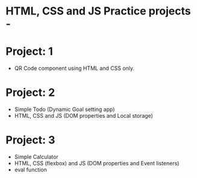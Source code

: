 # HTML, CSS and JS Practice projects -

# Project: 1
- QR Code component using HTML and CSS only.

# Project: 2
- Simple Todo (Dynamic Goal setting app)
- HTML, CSS and JS (DOM properties and Local storage)

# Project: 3
- Simple Calculator
- HTML, CSS (flexbox) and JS (DOM properties and Event listeners)
- eval function